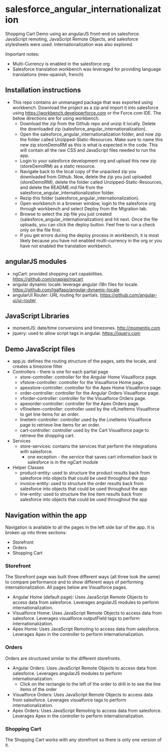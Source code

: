 # salesforce_angular_internationalization
Shopping Cart Demo using an angularJS front-end on salesforce.  JavaScript remoting, JavaScript Remote Objects, and salesforce stylesheets were used.  Internationalization was also explored.

Important notes: 

* Multi-Currency is enabled in the salesforce org
* Salesforce translation workbench was leveraged for providing language translations (mex-spanish, french)

## Installation instructions

* This repo contains an unmanaged package that was exported using workbench.  Download the project as a zip and import it into salesforce using https://workbench.developerforce.com or the Force.com IDE. The below directions are for using workbench.
  * Download the zip from the Github repo and unzip it locally.  Delete the downloaded zip (salesforce_angular_internationalization).
  * Open the salesforce_angular_internationalization folder, and now zip the folder called Unzipped-Static-Resources.  Make sure to name this new zip storeDemoRM as this is what is expected in the code.  This will contain all the raw CSS and JavaScript files needed to run the app.
  * Login to your salesforce development org and upload this new zip (storeDemoRM) as a static resource.
  * Navigate back to the local copy of the unpacked zip you downloaded from Github.  Now, delete the zip you just uploaded (storeDemoRM), delete the folder called Unzipped-Static-Resources, and delete the README.md file from the salesforce_angular_internationalization folder.
  * Rezip this folder (salesforce_angular_internationalization).
  * Open workbench in a browser window, login to the salesforce org through workbench and select Deploy from the Migration tab.
  * Browse to select the zip file you just created (salesforce_angular_internationalization)  and hit next.  Once the file uploads, you can click the deploy button.  Feel free to run a check only on the file first.  
  * If you get errors during the deploy process in workbench, it is most likely because you have not enabled multi-currency in the org or you have not enabled the translation workbench.

## angularJS modules
  
* ngCart: provided shopping cart capabilities. https://github.com/snapjay/ngcart
* angular dynamic locale: leverage angular i18n files for locale. https://github.com/lgalfaso/angular-dynamic-locale
* angularUI Router: URL routing for partials. https://github.com/angular-ui/ui-router

## JavaScript Libraries

* momentJS: date/time conversions and timezones. http://momentjs.com
* jquery: used to allow script tags in angular. https://jquery.com

## Demo JavaScript files

* app.js: defines the routing structure of the pages, sets the locale, and creates a timezone filter
* Controllers - there is one for each partial page
  * store-controller: controller for the Angular Home Visualforce page.
  * vfstore-controller: controller for the Visualforce Home page.
  * apexstore-controller: controller for the Apex Home Visualforce page.
  * order-controller: controller for the Angular Orders Visualforce page.
  * vforder-controller: controller for the Visualforce Orders page.
  * apexorder-controller: controller for the Apex Orders page.
  * vflineitem-controller: controller used by the vfLineItems Visualforce to get line items for an order.
  * lineitem-controller: controller used by the LineItems Visualforce page to retrieve line items for an order.
  * cart-controller: controller used by the Cart Visualforce page to retrieve the shopping cart.
* Services
  * store-services: contains the services that perform the integrations with salesforce.
    * one exception - the service that saves cart information back to salesforce is in the ngCart module
* Helper Classes
  * product-entity: used to structure the product results back from salesforce into objects that could be used throughout the app
  * invoice-entity: used to structure the order results back from salesforce into objects that could be used throughout the app
  * line-entity: used to structure the line item results back from salesforce into objects that could be used throughout the app

## Navigation within the app
Navigation is available to all the pages in the left side bar of the app.  It is broken up into three sections:

* Storefront
* Orders
* Shopping Cart
  
### Storefront
The Storefront page was built three different ways (all three look the same) to compare performance and to show different ways of performing internationalization. All pages below are Visualforce pages. 
  
* Angular Home (default page): Uses JavaScript Remote Objects to access data from salesforce.  Leverages angularJS modules to perform internationalization.
* Visualforce Home: Uses JavaScript Remote Objects to access data from salesforce.  Leverages visualforce outputField tags to perform internationalization.
* Apex Home: Uses JavaScript Remoting to access data from salesforce. Leverages Apex in the controller to perform internationalization.
  
### Orders
Orders are structured similar to the different storefronts.

* Angular Orders: Uses JavaScript Remote Objects to access data from salesforce.  Leverages angularJS modules to perform internationalization.
  * Click on the rectangle to the left of the order to drill in to see the line items of the order
* Visualforce Orders: Uses JavaScript Remote Objects to access data from salesforce.  Leverages visualforce <outputField> tags to perform internationalization.
* Apex Orders: Uses JavaScript Remoting to access data from salesforce. Leverages Apex in the controller to perform internationalization.

### Shopping Cart
The Shopping Cart works with any storefront so there is only one version of it.
